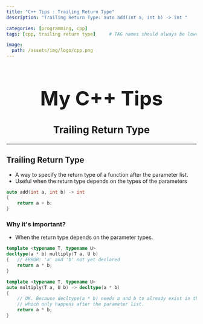 ```yaml
---
title: "C++ Tips : Trailing Return Type"
description: "Trailing Return Type: auto add(int a, int b) -> int "

categories: [programming, cpp]
tags: [cpp, trailing return type]     # TAG names should always be lowercase

image:
  path: /assets/img/logo/cpp.png
---
```


<h1 style="text-align: center; font-size: 52px;">My C++ Tips</h1>
<h2 style="text-align: center; font-size: 26px;">Trailing Return Type</h2>

---
## Trailing Return Type

* A way to specify the return type of a function after the parameter list.
* Useful when the return type depends on the types of the parameters

```cpp
auto add(int a, int b) -> int 
{
    return a + b;
}
```

### Why it's important?

* When the return type depends on the parameter types.

```cpp
template <typename T, typename U>
decltype(a * b) multiply(T a, U b) 
{   // ERROR: 'a' and 'b' not yet declared
    return a * b;
}

template <typename T, typename U>
auto multiply(T a, U b) -> decltype(a * b) 
{
    // OK. Because decltype(a * b) needs a and b to already exist in the scope, 
    // which only happens after the parameter list.
    return a * b;
}
```